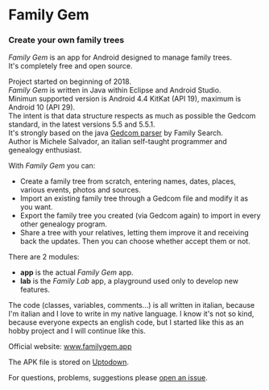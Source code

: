 # Family Gem
### Create your own family trees

_Family Gem_ is an app for Android designed to manage family trees.<br>
It's completely free and open source.

Project started on beginning of 2018.<br>
_Family Gem_ is written in Java within Eclipse and Android Studio.<br>
Minimun supported version is Android 4.4 KitKat (API 19), maximum is Android 10 (API 29).<br>
The intent is that data structure respects as much as possible the Gedcom standard, in the latest versions 5.5 and 5.5.1.<br>
It's strongly based on the java [Gedcom parser](https://github.com/FamilySearch/Gedcom) by Family Search.<br>
Author is Michele Salvador, an italian self-taught programmer and genealogy enthusiast.

With _Family Gem_ you can:
- Create a family tree from scratch, entering names, dates, places, various events, photos and sources.
- Import an existing family tree through a Gedcom file and modify it as you want.
- Export the family tree you created (via Gedcom again) to import in every other genealogy program.
- Share a tree with your relatives, letting them improve it and receiving back the updates. Then you can choose whether accept them or not.

There are 2 modules:
- **app** is the actual _Family Gem_ app.
- **lab** is the _Family Lab_ app, a playground used only to develop new features.

The code (classes, variables, comments...) is all written in italian, because I'm italian and I love to write in my native language. I know it's not so kind, because everyone expects an english code, but I started like this as an hobby project and I will continue like this.

Official website: www.familygem.app

The APK file is stored on [Uptodown](https://family-gem.en.uptodown.com).

For questions, problems, suggestions please [open an issue](https://github.com/michelesalvador/FamilyGem/issues).